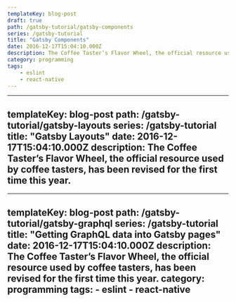 ```yaml
---
templateKey: blog-post
draft: true
path: /gatsby-tutorial/gatsby-components
series: /gatsby-tutorial
title: "Gatsby Components"
date: 2016-12-17T15:04:10.000Z
description: The Coffee Taster’s Flavor Wheel, the official resource used by coffee tasters, has been revised for the first time this year.
category: programming
tags:
    - eslint
    - react-native
---
```

---
templateKey: blog-post
path: /gatsby-tutorial/gatsby-layouts
series: /gatsby-tutorial
title: "Gatsby Layouts"
date: 2016-12-17T15:04:10.000Z
description: The Coffee Taster’s Flavor Wheel, the official resource used by coffee tasters, has been revised for the first time this year.
---
---
templateKey: blog-post
path: /gatsby-tutorial/gatsby-graphql
series: /gatsby-tutorial
title: "Getting GraphQL data into Gatsby pages"
date: 2016-12-17T15:04:10.000Z
description: The Coffee Taster’s Flavor Wheel, the official resource used by coffee tasters, has been revised for the first time this year.
category: programming
tags:
    - eslint
    - react-native
---
